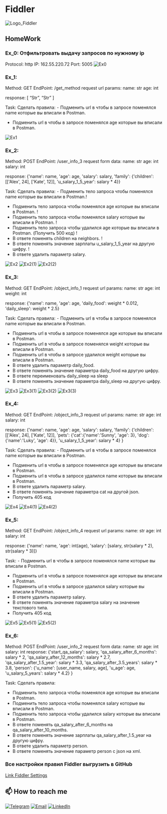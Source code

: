 # Fiddler
![Logo_Fiddler](https://github.com/SereJaPWNZ/Fiddler/blob/master/assert/Fiddler-Logo.png)

## HomeWork
### Ex_0: Отфильтровать выдачу запросов по нужному ip

Protocol: http
IP: 162.55.220.72
Port: 5005
![Ex0](https://github.com/SereJaPWNZ/Fiddler/blob/master/assert/Ex0.png)

### Ex_1: 
Method: GET
EndPoint: /get_method
request url params: 
 name: str
 age: int

response: 
[
    “Str”,
    “Str”
]

Task:
Сделать правила:
 ⁃ Подменить url в чтобы в запросе поменялся name которые вы вписали в Postman.
 - Подменить url в чтобы в запросе поменялся age которые вы вписали в Postman. 

![Ex1](https://github.com/SereJaPWNZ/Fiddler/blob/master/assert/Ex1.png)

### Ex_2:
Method: POST
EndPoint: /user_info_3
request form data: 
 name: str
 age: int
 salary: int

response: 
{'name': name,
          'age': age,
          'salary': salary,
          'family': {'children': [['Alex', 24], ['Kate', 12]],
                     'u_salary_1_5_year': salary * 4}}

Task:
Сделать правила:
 ⁃ Подменить тело запроса чтобы поменялся name которые вы вписали в Postman.!
 - Подменить тело запроса чтобы поменялся age которые вы вписали в Postman. !
 - Подменить тело запроса чтобы поменялся salary которые вы вписали в Postman. !
 - Подменить тело запроса чтобы удалился age которые вы вписали в Postman.  (Получить 500 код) !
 - В ответе поменять children на neighbors. !
 - В ответе поменять значение зарплаты u_salary_1_5_year на другую цифру. !
 - В ответе удалить параметр salary. 

![Ex2](https://github.com/SereJaPWNZ/Fiddler/blob/master/assert/Ex2.png)
![Ex2(1)](https://github.com/SereJaPWNZ/Fiddler/blob/master/assert/Ex2(1).png)
![Ex2(2)](https://github.com/SereJaPWNZ/Fiddler/blob/master/assert/Ex2(2).png)

### Ex_3:
Method: GET
EndPoint: /object_info_1
request url params: 
 name: str
 age: int
 weight: int

response: 
{'name': name,
          'age': age,
          'daily_food': weight * 0.012,
          'daily_sleep': weight * 2.5}

Task:
Сделать правила:
 ⁃ Подменить url в чтобы в запросе поменялся name которые вы вписали в Postman.
 - Подменить url в чтобы в запросе поменялся age которые вы вписали в Postman. 
 - Подменить url в чтобы в запросе поменялся weight которые вы вписали в Postman. 
 - Подменить url в чтобы в запросе удалился weight которые вы вписали в Postman.
 - В ответе удалить параметр  daily_food.
 - В ответе поменять значение параметра daily_food на другую цифру. 
 - В ответе переименовать daily_sleep на sleep
 - В ответе поменять значение параметра daily_sleep на другую цифру. 

![Ex3](https://github.com/SereJaPWNZ/Fiddler/blob/master/assert/Ex3.png)
![Ex3(1)](https://github.com/SereJaPWNZ/Fiddler/blob/master/assert/Ex3(1).png)
![Ex3(2)](https://github.com/SereJaPWNZ/Fiddler/blob/master/assert/Ex3(2).png)
![Ex3(3)](https://github.com/SereJaPWNZ/Fiddler/blob/master/assert/Ex3(3).png)

### Ex_4:
Method: GET
EndPoint: /object_info_3
request url params: 
 name: str
 age: int
 salary: int

response: 
{'name': name,
          'age': age,
          'salary': salary,
          'family': {'children': [['Alex', 24], ['Kate', 12]],
                     'pets': {'cat':{'name':'Sunny',
                                     'age': 3},
                              'dog':{'name':'Luky',
                                     'age': 4}},
                     'u_salary_1_5_year': salary * 4}
          }

Task:
Сделать правила:
 ⁃ Подменить url в чтобы в запросе поменялся name которые вы вписали в Postman.
 - Подменить url в чтобы в запросе поменялся age которые вы вписали в Postman. 
 - Подменить url в чтобы в запросе удалился name которые вы вписали в Postman.
 - В ответе удалить параметр  salary.
 - В ответе поменять значение параметра cat на другой json. 
 - Получить 405 код

![Ex4](https://github.com/SereJaPWNZ/Fiddler/blob/master/assert/Ex4.png)
![Ex4(1)](https://github.com/SereJaPWNZ/Fiddler/blob/master/assert/Ex4(1).png)
![Ex4(2)](https://github.com/SereJaPWNZ/Fiddler/blob/master/assert/Ex4(2).png)


### Ex_5:
Method: GET
EndPoint: /object_info_4
request url params: 
 name: str
 age: int
 salary: int

response: 
{'name': name,
          'age': int(age),
          'salary': [salary, str(salary * 2), str(salary * 3)]}


Task:
 ⁃ Подменить url в чтобы в запросе поменялся name которые вы вписали в Postman.
 - Подменить url в чтобы в запросе поменялся age которые вы вписали в Postman. 
 - Подменить url в чтобы в запросе удалился salary которые вы вписали в Postman.
 - В ответе удалить параметр  salary.
 - В ответе поменять значение параметра salary на значение текстового типа. 
 - Получить 405 код

![Ex5](https://github.com/SereJaPWNZ/Fiddler/blob/master/assert/Ex5.png)
![Ex5(1)](https://github.com/SereJaPWNZ/Fiddler/blob/master/assert/Ex5(1).png)
![Ex5(2)](https://github.com/SereJaPWNZ/Fiddler/blob/master/assert/Ex5(2).png)


### Ex_6:
Method: POST
EndPoint: /user_info_2
request form data: 
 name: str
 age: int
 salary: int
response: 
{'start_qa_salary': salary,
          'qa_salary_after_6_months': salary * 2,
          'qa_salary_after_12_months': salary * 2.7,
          'qa_salary_after_1.5_year': salary * 3.3,
          'qa_salary_after_3.5_years': salary * 3.8,
          'person': {'u_name': [user_name, salary, age],
                     'u_age': age,
                     'u_salary_5_years': salary * 4.2}
          }


Task:
Сделать правила:
 - Подменить тело запроса чтобы поменялся age которые вы вписали в Postman. 
 - Подменить тело запроса чтобы поменялся salary которые вы вписали в Postman. 
 - Подменить тело запроса чтобы удалился salary которые вы вписали в Postman.
 - В ответе поменять qa_salary_after_6_months на qa_salary_after_10_months. 
 - В ответе поменять значение зарплаты qa_salary_after_1.5_year на другую цифру. 
 - В ответе удалить параметр person. 
 - В ответе поменять значение параметр person с json на xml. 

### Все настройки правил Fiddler выгрузить в GitHub

[Link Fiddler Settings](https://github.com/SereJaPWNZ/Fiddler/blob/master/)

## 📫 How to reach me
[![Telegram](https://img.shields.io/badge/-Telegram-000000?style=for-the-badge&logo=telegram&logoColor=00ff88)](https://t.me/res1stpwnz)
[![Email](https://img.shields.io/badge/-gmail-000000?style=for-the-badge&logo=gmail&logoColor=red)](mailto:oofatherxomgoo@gmail.com)
[![LinkedIn](https://img.shields.io/badge/-linkedin-000000?style=for-the-badge&logo=linkedin&logoColor=3955a8)](https://linkedin.com/in/morkovkinsergey)